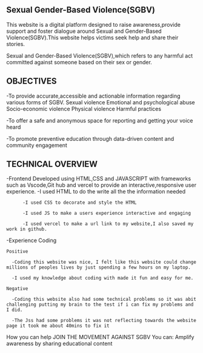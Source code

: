 ## Sexual Gender-Based Violence(SGBV)

This website is a digital platform designed to raise awareness,provide support and foster dialogue around Sexual and Gender-Based Violence(SGBV).This website helps victims seek help and share their stories.

 Sexual and Gender-Based Violence(SGBV),which refers to any harmful act committed against someone based on their sex or gender.

## OBJECTIVES
-To provide accurate,accessible and actionable information regarding various forms of SGBV.
         Sexual violence
         Emotional and psychological abuse
         Socio-economic violence
         Physical violence
         Harmful practices

-To offer a safe and anonymous space for reporting and getting your voice heard

-To promote preventive education through data-driven content and community engagement
 

 ## TECHNICAL OVERVIEW
-Frontend 
      Developed using HTML,CSS and JAVASCRIPT with frameworks such as Vscode,Git hub and vercel to provide an interactive,responsive user experience.
          -I used HTML to do the write all the the information needed
         
          -I used CSS to decorate and style the HTML
          
          -I used JS to make a users experience interactive and engaging
          
          -I used vercel to make a url link to my website,I also saved my work in github.


-Experience Coding

    Positive
    
      -Coding this website was nice, I felt like this website could change millions of peoples lives by just spending a few hours on my laptop.
      
      -I used my knowledge about coding with made it fun and easy for me.
    
    Negative
    
      -Coding this website also had some technical problems so it was abit challenging putting my brain to the test if i can fix my problems and I did.
      
      -The Jss had some problems it was not reflecting towards the website page it took me about 40mins to fix it
      
      



How you can help
 JOIN THE MOVEMENT AGAINST SGBV
 You can:
     Amplify awareness by sharing educational content
